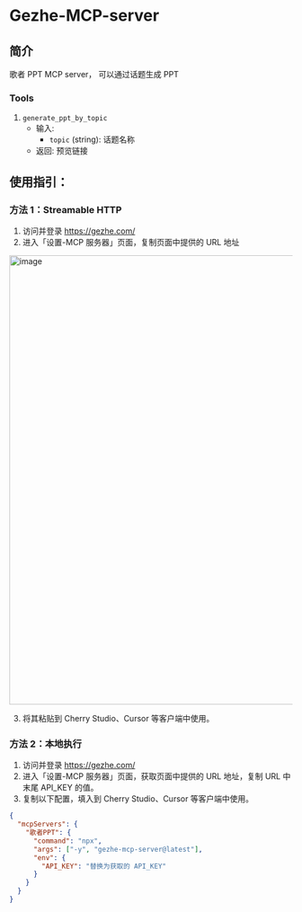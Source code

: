 # Gezhe-MCP-server

## 简介
歌者 PPT MCP server， 可以通过话题生成 PPT

### Tools
1. `generate_ppt_by_topic`
   - 输入:
     - `topic` (string): 话题名称
   - 返回: 预览链接

## 使用指引：

### 方法 1：Streamable HTTP
1. 访问并登录 https://gezhe.com/ 
2. 进入「设置-MCP 服务器」页面，复制页面中提供的 URL 地址

<img width="800" alt="image" src="https://github.com/user-attachments/assets/c9d08387-825b-424a-a6c4-0ca600501bc2" />

3. 将其粘贴到 Cherry Studio、Cursor 等客户端中使用。

### 方法 2：本地执行

1. 访问并登录 https://gezhe.com/ 
2. 进入「设置-MCP 服务器」页面，获取页面中提供的 URL 地址，复制 URL 中末尾 API_KEY 的值。
3. 复制以下配置，填入到 Cherry Studio、Cursor 等客户端中使用。
```json
{
  "mcpServers": {
    "歌者PPT": {
      "command": "npx",
      "args": ["-y", "gezhe-mcp-server@latest"],
      "env": {
        "API_KEY": "替换为获取的 API_KEY"
      }
    }
  }
}
```

